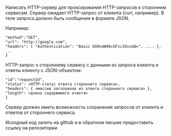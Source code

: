Написать HTTP-сервер для проксирования HTTP-запросов к сторонним сервисам.
Сервер ожидает HTTP-запрос от клиента (curl, например).
В теле запроса должно быть сообщение в формате JSON.

Например:
```{
"method":"GET",
"url": "http://google.com",
"headers": { "Authentication": "Basic bG9naW46cGFzc3dvcmQ=", .... },
...
}
```

HTTP-запрос к стороннему сервису с данными из запроса клиента и ответы клиенту с JSON-объектом:
```{
"id":"requestId",
"status": <HTTP-статус ответа стороннего сервиса>,
"headers": { <массив заголовков из ответа стороннего сервиса> },
"length": <длина содержимого ответа>
}
```

Сервер должен иметь возможность сохранения запросов от клиента и ответов от стороннего сервиса.

Исходный код залить на github и в обратном письме предоставить ссылку на репозитории
